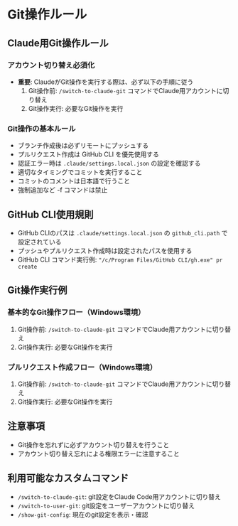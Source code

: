# Git操作ルール

## Claude用Git操作ルール

### アカウント切り替え必須化
- **重要**: ClaudeがGit操作を実行する際は、必ず以下の手順に従う
  1. Git操作前: `/switch-to-claude-git` コマンドでClaude用アカウントに切り替え
  2. Git操作実行: 必要なGit操作を実行

### Git操作の基本ルール
- ブランチ作成後は必ずリモートにプッシュする
- プルリクエスト作成は GitHub CLI を優先使用する
- 認証エラー時は `.claude/settings.local.json` の設定を確認する
- 適切なタイミングでコミットを実行すること
- コミットのコメントは日本語で行うこと
- 強制追加など -f コマンドは禁止

## GitHub CLI使用規則
- GitHub CLIのパスは `.claude/settings.local.json` の `github_cli.path` で設定されている
- プッシュやプルリクエスト作成時は設定されたパスを使用する
- GitHub CLI コマンド実行例: `"/c/Program Files/GitHub CLI/gh.exe" pr create`

## Git操作実行例

### 基本的なGit操作フロー（Windows環境）
1. Git操作前: `/switch-to-claude-git` コマンドでClaude用アカウントに切り替え
2. Git操作実行: 必要なGit操作を実行

### プルリクエスト作成フロー（Windows環境）
1. Git操作前: `/switch-to-claude-git` コマンドでClaude用アカウントに切り替え
2. Git操作実行: 必要なGit操作を実行

## 注意事項
- Git操作を忘れずに必ずアカウント切り替えを行うこと
- アカウント切り替え忘れによる権限エラーに注意すること

## 利用可能なカスタムコマンド
- `/switch-to-claude-git`: git設定をClaude Code用アカウントに切り替え
- `/switch-to-user-git`: git設定をユーザーアカウントに切り替え
- `/show-git-config`: 現在のgit設定を表示・確認